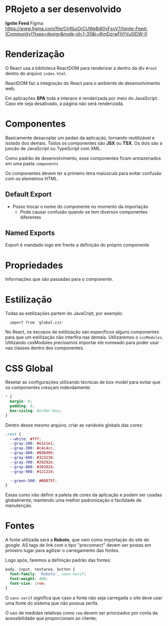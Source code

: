 # PRojeto a ser desenvolvido

**Ignite Feed**
Figma: https://www.figma.com/file/ClrKbzOrCUWeBdI0yFscV7/Ignite-Feed-(Community)?type=design&node-id=1-35&t=i6mDzrwFhYVuSIDW-0

# Renderização

O React usa a biblioteca ReactDOM para renderizar a dentro da div `#root` dentro
do arquivo `index.html`.

ReactDOM faz a integração do React para o ambiente de desenvolvimento web.

Em aplicações **SPA** toda a interace é renderizada por meio do JavaScript. Caso ele seja desativado, a página não será renderizada.

# Componentes 

Basicamente desacoplar um pedaó da aplicação, tornando reutilizável e isolado dos demais.
Todos os componentes são **JSX** ou **TSX**. Os dois são a juncão de JavaScript ou TypeScript com XML.

Como padrão de desenvolvimento, esse componentes ficam armazenados em uma pasta `components`

Os componentes devem ter a primeiro letra maiúscula para evitar confusão com os elemetnos HTML.

## Default Export

* Posso trocar o nome do componente no momento da importação
  * Pode causar confusão quando se tem diversos componentes diferentes

## Named Exports 

Export é mandado logo em frente a definição do próprio componente

# Propriedades

Informações que são passadas para o componente.

# Estilização

Todas as estilizações partem do JavaCript, por exemplo:
```
  import from 'global.css'
```

No React, os escopos de estilização sáo específicos alguns componentes para que um estilização não interfira nas demais. Utilizaremos o `cssModules`. Utilizando cssModules precisamos importar ele nomeado para poder usar nas classes dentro dos componentes.

# CSS Global

Resetar as configurações utilizando técnicas de box model para evitar que os componentes cresçam indevdamente:

```css
* {
  margin: 0;
  padding: 0;
  box-sizing: border-box;
}
```

Dentro desse mesmo arquivo, criar as variáveis globais das cores: 

```css
:root {
  --white: #fff;
  --gray-100: #e1e1e1;
  --gray-300: #c4c4cc;
  --gray-400: #8d8d99;
  --gray-600: #323238;
  --gray-700: #29292e;
  --gray-800: #202024;
  --gray-900: #121214;

  --green-500: #00875f;
}
```

Essas cores irão definir a paleta de cores da aplicação e podem ser usadas globalmente, mantendo uma melhor padronização e facilidade de manutenção.

# Fontes

A fonte utilizada será a **Roboto**, que vem como importação do site do google. AS tags de link com o tipo "preconnect" devem ser postas em primeiro lugar para agilizar o carregamento das fontes.

Logo após, faremos a definição padrão das fontes: 

```css
body, input, textarea, button {
  font-family: 'Roboto', sans-serif;
  font-weight: 400;
  font-size: 1rem;
}
```

O `sans-serif` significa que caso a fonte não seja carregada o site deve usar uma fonte do sistema que não possua serifa.

O uso de medidas relativas como `rem` devem ser priorizados por conta da acessibilidade que proporcionam ao cliente;